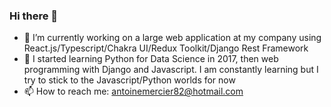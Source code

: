 ### Hi there 👋

- 🔭 I’m currently working on a large web application at my company using React.js/Typescript/Chakra UI/Redux Toolkit/Django Rest Framework
- 🌱 I started learning Python for Data Science in 2017, then web programming with Django and Javascript. I am constantly learning but I try to stick to the Javascript/Python worlds for now
- 📫 How to reach me: antoinemercier82@hotmail.com

<!--
**antoinemercier82/antoinemercier82** is a ✨ _special_ ✨ repository because its `README.md` (this file) appears on your GitHub profile.

Here are some ideas to get you started:

- 🔭 I’m currently working on ...
- 🌱 I’m currently learning ...
- 👯 I’m looking to collaborate on ...
- 🤔 I’m looking for help with ...
- 💬 Ask me about ...
- 📫 How to reach me: ...
- 😄 Pronouns: ...
- ⚡ Fun fact: ...
-->

